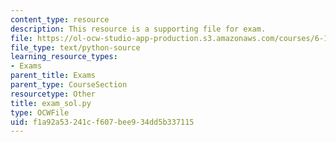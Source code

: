```yaml
---
content_type: resource
description: This resource is a supporting file for exam.
file: https://ol-ocw-studio-app-production.s3.amazonaws.com/courses/6-189-a-gentle-introduction-to-programming-using-python-january-iap-2011/f1a92a53241cf607bee934dd5b337115_exam_sol.py
file_type: text/python-source
learning_resource_types:
- Exams
parent_title: Exams
parent_type: CourseSection
resourcetype: Other
title: exam_sol.py
type: OCWFile
uid: f1a92a53-241c-f607-bee9-34dd5b337115
---
```

